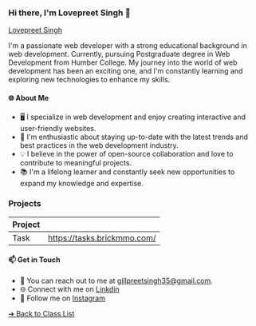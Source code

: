 ### Hi there, I'm Lovepreet Singh 👋
[Lovepreet Singh](images/lovepreet-g.jpg)

I'm a passionate web developer with a strong educational background in web development. Currently, pursuing  Postgraduate degree in Web Development from Humber College. My journey into the world of web development has been an exciting one, and I'm constantly learning and exploring new technologies to enhance my skills.

#### 🌐 About Me

- 🖥️ I specialize in web development and enjoy creating interactive and user-friendly websites.
- 🚀 I'm enthusiastic about staying up-to-date with the latest trends and best practices in the web development industry.
- 💡 I believe in the power of open-source collaboration and love to contribute to meaningful projects.
- 📚 I'm a lifelong learner and constantly seek new opportunities to expand my knowledge and expertise.
### Projects

| Project | |
| - | - |
|Task|https://tasks.brickmmo.com/|

#### 📫 Get in Touch

- 📧 You can reach out to me at [gillpreetsingh35@gmail.com](mailto:gillpreetsingh35@gmail.com).
- 🌐 Connect with me on [Linkdin](https://www.linkedin.com/in/lovepreet-singh-b1771718a)
- 📱 Follow me on [Instagram](https://instagram.com/lovepreett.gilll?igshid=MjEwN2IyYWYwYw==)


[&#10132; Back to Class List](/)



